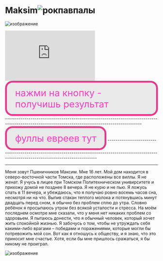 # Maksim![рокпавпалы](https://user-images.githubusercontent.com/54744048/207257445-93761ea6-1b9d-44f9-827b-1392a20de83d.jpg)

![изображение](https://static.wikia.nocookie.net/jojo/images/c/ce/Yoshikage_Kira_Original_Infobox_Manga.png/revision/latest?cb=20210226035503&path-prefix=ru)

<!--Dayspedia.com widget--><iframe width='296' height='166' style='padding:0!important;margin:0!important;border:none!important;background:none!important;background:transparent!important' marginheight='0' marginwidth='0' frameborder='0' scrolling='no' comment='/*defined*/' src='https://dayspedia.com/if/digit/?v=1&iframe=eyJ3LTEyIjpmYWxzZSwidy0xMSI6dHJ1ZSwidy0xMyI6dHJ1ZSwidy0xNCI6dHJ1ZSwidy0xNSI6dHJ1ZSwidy0xMTAiOmZhbHNlLCJ3LXdpZHRoLTAiOnRydWUsInctd2lkdGgtMSI6ZmFsc2UsInctd2lkdGgtMiI6ZmFsc2UsInctMTYiOiIyNHB4Iiwidy0xOSI6IjQ4Iiwidy0xNyI6IjE2Iiwidy0yMSI6dHJ1ZSwiYmdpbWFnZSI6MSwiYmdpbWFnZVNldCI6dHJ1ZSwidy0yMWMwIjoiI2ZmZmZmZiIsInctMCI6dHJ1ZSwidy0zIjp0cnVlLCJ3LTNjMCI6IiMzNDM0MzQiLCJ3LTNiMCI6IjEiLCJ3LTYiOiIjMzQzNDM0Iiwidy0yMCI6dHJ1ZSwidy00IjoiIzAwYmRiMCIsInctMTgiOnRydWUsInctd2lkdGgtMmMtMCI6IjMwMCIsInctMTE1IjpmYWxzZX0=&lang=ru&cityid=5720'></iframe><!--Dayspedia.com widget ENDS-->

<style>
.button_1670312039767 {
    display: inline-block !important;
    text-decoration: none !important;
    background-color: #eaeaea !important;
    color: #3b73ff !important;
    border: 6px solid #3ab7e8 !important;
    border-radius: 24px !important;
    font-size: 31px !important;
    padding: 15px 27px !important; 
    transition: all 0.6s ease !important;
}
.button_1670312039767:hover{
    text-decoration: none !important; 
    background-color: #006089 !important;
    color: #ffeded !important;
    border-color: #006089 !important;
}
</style>
<a href="https://ezmaxgame.github.io/" class="button_1670312039767" target="_blank">
  нажми на кнопку - получишь результат
</a>
 ----------------------------------------------------------------------------------------------------------------------------------------------------
<style>
.button_1670312039767 {
    display: inline-block !important;
    text-decoration: none !important;
    background-color: #eaeaea !important;
    color: #ff3bc4 !important;
    border: 6px solid #e83a8b !important;
    border-radius: 24px !important;
    font-size: 31px !important;
    padding: 15px 27px !important; 
    transition: all 0.6s ease !important;
}
.button_1670312039767:hover{
    text-decoration: none !important; 
    background-color: #840056 !important;
    color: #ffeded !important;
    border-color: #840051 !important;
}
</style>
<a href="https://github.com/EzMaxGame/HOLOKOST" class="button_1670312039767" target="_blank">
  фуллы евреев тут
</a>
------------------------------------------------------------------------------------------------------------------------------------------------------

------------------------------------------------------------------------------------------------------------------------------------------------------
Меня зовут Пшеничников Максим. Мне 16 лет. Мой дом находится в северо-восточной части Томска, где расположены все виллы. Я не женат. Я учусь в лицее при Томском Политехническом унивирситете и прихожу домой не позднее 8 вечера. Я не курю и не пью. Я ложусь спать в 11 вечера, и убеждаюсь, что я получаю ровно восемь часов сна, несмотря ни на что. Выпив стакан теплого молока и потянувшись минут двадцать перед сном, я обычно без проблем сплю до утра. Словно ребёнок я просыпаюсь утром без всякой усталости и стресса. На моём последнем осмотре мне сказали, что у меня нет никаких проблем со здоровьем. Я пытаюсь донести, что я обычный человек, который хочет жить спокойной жизнью. Я забочусь о том, чтобы не утруждать себя какими-либо врагами – победами и поражениями, которые могли бы потревожить мой сон. Вот как я отношусь к обществу, и я знаю, что это приносит мне счастье. Хотя, если бы мне пришлось сражаться, я бы никому не проиграл.

![изображение](https://user-images.githubusercontent.com/54744048/205867008-39babc5a-c08e-49a5-a30e-7d20aaed8d28.png)



